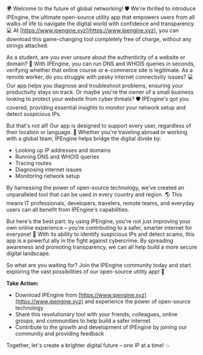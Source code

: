 🌍 Welcome to the future of global networking! 🛡️ We're thrilled to introduce IPEngine, the ultimate open-source utility app that empowers users from all walks of life to navigate the digital world with confidence and transparency. 💻 At [https://www.ipengine.xyz](https://www.ipengine.xyz), you can download this game-changing tool completely free of charge, without any strings attached.

As a student, are you ever unsure about the authenticity of a website or domain? 🤔 With IPEngine, you can run DNS and WHOIS queries in seconds, verifying whether that online course or e-commerce site is legitimate. As a remote worker, do you struggle with pesky internet connectivity issues? 💻 Our app helps you diagnose and troubleshoot problems, ensuring your productivity stays on track. Or maybe you're the owner of a small business looking to protect your website from cyber threats? 🛡️ IPEngine's got you covered, providing essential insights to monitor your network setup and detect suspicious IPs.

But that's not all! Our app is designed to support every user, regardless of their location or language. 🔴 Whether you're traveling abroad or working with a global team, IPEngine helps bridge the digital divide by:

* Looking up IP addresses and domains
* Running DNS and WHOIS queries
* Tracing routes
* Diagnosing internet issues
* Monitoring network setup

By harnessing the power of open-source technology, we've created an unparalleled tool that can be used in every country and region. 🌎 This means IT professionals, developers, travelers, remote teams, and everyday users can all benefit from IPEngine's capabilities.

But here's the best part: by using IPEngine, you're not just improving your own online experience – you're contributing to a safer, smarter internet for everyone! 🚀 With its ability to identify suspicious IPs and detect scams, this app is a powerful ally in the fight against cybercrime. By spreading awareness and promoting transparency, we can all help build a more secure digital landscape.

So what are you waiting for? Join the IPEngine community today and start exploring the vast possibilities of our open-source utility app! 📡

**Take Action:**

* Download IPEngine from [https://www.ipengine.xyz](https://www.ipengine.xyz) and experience the power of open-source technology
* Share this revolutionary tool with your friends, colleagues, online groups, and communities to help build a safer internet
* Contribute to the growth and development of IPEngine by joining our community and providing feedback

Together, let's create a brighter digital future – one IP at a time! 💥